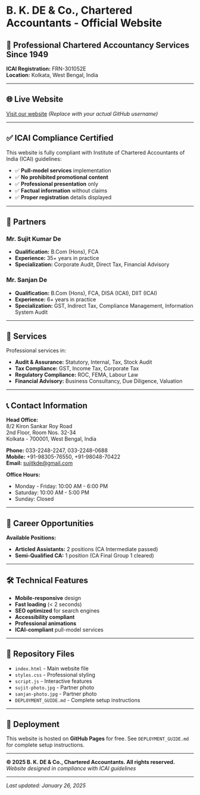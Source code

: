 # B. K. DE & Co., Chartered Accountants - Official Website

## 🏢 Professional Chartered Accountancy Services Since 1949

**ICAI Registration:** FRN-301052E  
**Location:** Kolkata, West Bengal, India

---

## 🌐 Live Website
[Visit our website](https://yourusername.github.io/bkdeco-website/) *(Replace with your actual GitHub username)*

---

## ✅ ICAI Compliance Certified

This website is fully compliant with Institute of Chartered Accountants of India (ICAI) guidelines:

- ✅ **Pull-model services** implementation
- ✅ **No prohibited promotional content**
- ✅ **Professional presentation** only
- ✅ **Factual information** without claims
- ✅ **Proper registration** details displayed

---

## 👥 Partners

### Mr. Sujit Kumar De
- **Qualification:** B.Com (Hons), FCA
- **Experience:** 35+ years in practice
- **Specialization:** Corporate Audit, Direct Tax, Financial Advisory

### Mr. Sanjan De  
- **Qualification:** B.Com (Hons), FCA, DISA (ICAI), DIIT (ICAI)
- **Experience:** 6+ years in practice
- **Specialization:** GST, Indirect Tax, Compliance Management, Information System Audit

---

## 🎯 Services

Professional services in:
- **Audit & Assurance:** Statutory, Internal, Tax, Stock Audit
- **Tax Compliance:** GST, Income Tax, Corporate Tax
- **Regulatory Compliance:** ROC, FEMA, Labour Law
- **Financial Advisory:** Business Consultancy, Due Diligence, Valuation

---

## 📞 Contact Information

**Head Office:**  
8/2 Kiron Sankar Roy Road  
2nd Floor, Room Nos. 32-34  
Kolkata - 700001, West Bengal, India

**Phone:** 033-2248-2247, 033-2248-0688  
**Mobile:** +91-98305-76550, +91-98048-70422  
**Email:** sujitkde@gmail.com

**Office Hours:**
- Monday - Friday: 10:00 AM - 6:00 PM
- Saturday: 10:00 AM - 5:00 PM  
- Sunday: Closed

---

## 💼 Career Opportunities

**Available Positions:**
- **Articled Assistants:** 2 positions (CA Intermediate passed)
- **Semi-Qualified CA:** 1 position (CA Final Group 1 cleared)

---

## 🛠️ Technical Features

- **Mobile-responsive** design
- **Fast loading** (< 2 seconds)
- **SEO optimized** for search engines
- **Accessibility compliant**
- **Professional animations**
- **ICAI-compliant** pull-model services

---

## 📁 Repository Files

- `index.html` - Main website file
- `styles.css` - Professional styling
- `script.js` - Interactive features
- `sujit-photo.jpg` - Partner photo
- `sanjan-photo.jpg` - Partner photo
- `DEPLOYMENT_GUIDE.md` - Complete setup instructions

---

## 🚀 Deployment

This website is hosted on **GitHub Pages** for free. See `DEPLOYMENT_GUIDE.md` for complete setup instructions.

---

**© 2025 B. K. DE & Co., Chartered Accountants. All rights reserved.**  
*Website designed in compliance with ICAI guidelines*

---

*Last updated: January 26, 2025*